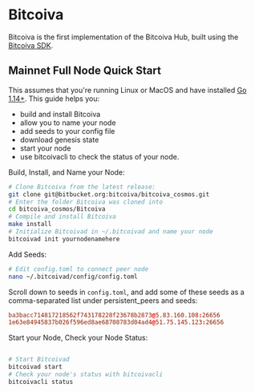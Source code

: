 # Bitcoiva

Bitcoiva is the first implementation of the Bitcoiva Hub, built using the [Bitcoiva SDK](https://github.com/osiz-blockchainapp/bitcoiva-sdk).
## Mainnet Full Node Quick Start

This assumes that you're running Linux or MacOS and have installed [Go 1.14+](https://golang.org/dl/).  This guide helps you:

* build and install Bitcoiva
* allow you to name your node
* add seeds to your config file
* download genesis state
* start your node
* use bitcoivacli to check the status of your node.

Build, Install, and Name your Node:

```bash
# Clone Bitcoiva from the latest release:
git clone git@bitbucket.org:bitcoiva/bitcoiva_cosmos.git
# Enter the folder Bitcoiva was cloned into
cd bitcoiva_cosmos/Bitcoiva
# Compile and install Bitcoiva
make install
# Initialize Bitcoivad in ~/.bitcoivad and name your node
bitcoivad init yournodenamehere
```

Add Seeds:

```bash
# Edit config.toml to connect peer node
nano ~/.bitcoivad/config/config.toml
```

Scroll down to seeds in `config.toml`, and add some of these seeds as a comma-separated list under persistent_peers and seeds:

```toml
ba3bacc714817218562f743178228f23678b2873@5.83.160.108:26656
1e63e84945837b026f596ed8ae68708783d04ad4@51.75.145.123:26656

```

Start your Node, Check your Node Status:

```bash

# Start Bitcoivad
bitcoivad start
# Check your node's status with bitcoivacli
bitcoivacli status
```





